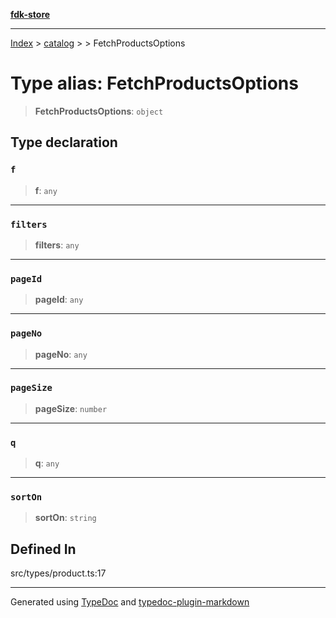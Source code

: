 [**fdk-store**](../../../README.md)
***

[Index](../../../API.md) > [catalog](../../README.md) > [<internal>](../README.md) > FetchProductsOptions

# Type alias: FetchProductsOptions

> **FetchProductsOptions**: `object`

## Type declaration

### `f`

> **f**: `any`

***

### `filters`

> **filters**: `any`

***

### `pageId`

> **pageId**: `any`

***

### `pageNo`

> **pageNo**: `any`

***

### `pageSize`

> **pageSize**: `number`

***

### `q`

> **q**: `any`

***

### `sortOn`

> **sortOn**: `string`

## Defined In

src/types/product.ts:17

***
Generated using [TypeDoc](https://typedoc.org/) and [typedoc-plugin-markdown](https://www.npmjs.com/package/typedoc-plugin-markdown)
